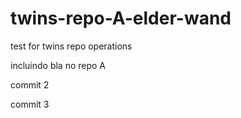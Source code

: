 # twins-repo-A-elder-wand
test for twins repo operations

incluindo bla no repo A

commit 2

commit 3


